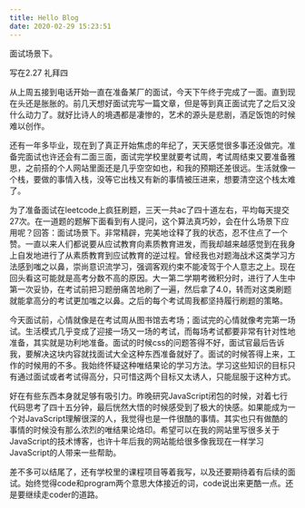 ```yaml
---
title: Hello Blog
date: 2020-02-29 15:23:51
---
```


面试场景下。

写在2.27 礼拜四

从上周五接到电话开始一直在准备某厂的面试，今天下午终于完成了一面。直到现在头还是胀胀的。前几天想好面试完写一篇文章，但是等到真正面试完了之后又没什么动力了。就好比诗人的境遇都是凄惨的，艺术的源头是悲剧，酒足饭饱的时候难以创作。


<!--more-->


还有一年多毕业，现在到了真正开始焦虑的年纪了，天天感觉很多事还没做完。准备完面试也许还会有二面三面，面试完学校里就要考试周，考试周结束又要准备雅思，之前搭的个人网站里面还是几乎空空如也，和我的预期还差很远。生活就像一个栈，要做的事情入栈，没等它出栈又有新的事情被压进来，想要清空这个栈太难了。


为了准备面试在leetcode上疯狂刷题，三天一共ac了四十道左右，平均每天提交27次。在一道题的题解下面看到有人提问，这个算法真巧妙，会在什么场景下应用呢？回答：面试场景下。非常精辟，完美地诠释了我的状态，忍不住点了一个赞。一直以来人们都说要从应试教育向素质教育进发，而我却越来越感觉到在我身上自发地进行了从素质教育到应试教育的逆过程。曾经我也对题海战术这类学习方法感到嗤之以鼻，崇尚意识流学习，强调客观约束不能凌驾于个人意志之上。现在回头看这可能就是高考分数不高的原因。大一第二学期考微积分时，进行了人生中第一次妥协，在考试前把习题册痛苦地刷了一遍，然后拿了4.0，转而对这类刷题就能拿高分的考试更加嗤之以鼻。之后的每个考试周我都坚持履行刷题的策略。


今天面试前，心情就像是在考试周从图书馆去考场；面试完的心情就像考完第一场试。生活模式几乎变成了迎接一场又一场的考试，而每场考试都要非常有针对性地准备，其实就是功利地准备。面试的时候css的问题答得不好，面试官最后告诉我，要解决这块内容就找面试大全这种东西准备就好了。面试的时候答得上来，工作的时候用的不多。我始终怀疑这种唯结果论的学习方法。学习这些知识的目标只有通过面试或者考试得高分，只可惜这两个目标又太诱人，只能屈服于这种方式。


好在有些东西本身就足够有吸引力。昨晚研究JavaScript闭包的时候，对着七行代码思考了四十五分钟，最后恍然大悟的时候感受到了极大的快感。如果能成为一个对JavaScript理解很深的人，我觉得也是一件很酷的事情。其实也只有做酷的事情的时候没有那么浓烈的唯结果论烙印。希望可以在我的网站里写很多关于JavaScript的技术博客，也许十年后我的网站能给很多像我现在一样学习JavaScript的人带来一些帮助。


差不多可以结尾了，还有学校里的课程项目等着我写，以及还要期待着有后续的面试。始终觉得code和program两个意思大体接近的词，code说出来更酷一点。还是要继续走coder的道路。